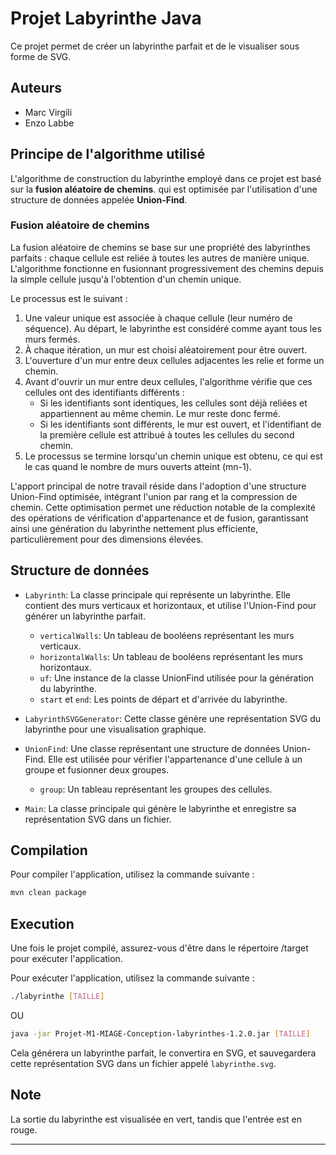 # Projet Labyrinthe Java

Ce projet permet de créer un labyrinthe parfait et de le visualiser sous forme de SVG.

## Auteurs
- Marc Virgili
- Enzo Labbe

## Principe de l'algorithme utilisé

L'algorithme de construction du labyrinthe employé dans ce projet est basé sur la **fusion aléatoire de chemins**.  qui est optimisée par l'utilisation d'une structure de données appelée **Union-Find**.

### Fusion aléatoire de chemins

La fusion aléatoire de chemins se base sur une propriété des labyrinthes parfaits : chaque cellule est reliée à toutes les autres de manière unique. L'algorithme fonctionne en fusionnant progressivement des chemins depuis la simple cellule jusqu'à l'obtention d'un chemin unique.

Le processus est le suivant :

1. Une valeur unique est associée à chaque cellule (leur numéro de séquence). Au départ, le labyrinthe est considéré comme ayant tous les murs fermés.
2. À chaque itération, un mur est choisi aléatoirement pour être ouvert.
3. L'ouverture d'un mur entre deux cellules adjacentes les relie et forme un chemin.
4. Avant d'ouvrir un mur entre deux cellules, l'algorithme vérifie que ces cellules ont des identifiants différents :
    - Si les identifiants sont identiques, les cellules sont déjà reliées et appartiennent au même chemin. Le mur reste donc fermé.
    - Si les identifiants sont différents, le mur est ouvert, et l'identifiant de la première cellule est attribué à toutes les cellules du second chemin.
5. Le processus se termine lorsqu'un chemin unique est obtenu, ce qui est le cas quand le nombre de murs ouverts atteint \(mn-1\).

L'apport principal de notre travail réside dans l'adoption d'une structure Union-Find optimisée, intégrant l'union par rang et la compression de chemin. Cette optimisation permet une réduction notable de la complexité des opérations de vérification d'appartenance et de fusion, garantissant ainsi une génération du labyrinthe nettement plus efficiente, particulièrement pour des dimensions élevées.

## Structure de données

- `Labyrinth`: La classe principale qui représente un labyrinthe. Elle contient des murs verticaux et horizontaux, et utilise l'Union-Find pour générer un labyrinthe parfait.
    - `verticalWalls`: Un tableau de booléens représentant les murs verticaux.
    - `horizontalWalls`: Un tableau de booléens représentant les murs horizontaux.
    - `uf`: Une instance de la classe UnionFind utilisée pour la génération du labyrinthe.
    - `start` et `end`: Les points de départ et d'arrivée du labyrinthe.

- `LabyrinthSVGGenerator`: Cette classe génère une représentation SVG du labyrinthe pour une visualisation graphique.

- `UnionFind`: Une classe représentant une structure de données Union-Find. Elle est utilisée pour vérifier l'appartenance d'une cellule à un groupe et fusionner deux groupes.
    - `group`: Un tableau représentant les groupes des cellules.

- `Main`: La classe principale qui génère le labyrinthe et enregistre sa représentation SVG dans un fichier.

## Compilation

Pour compiler l'application, utilisez la commande suivante :

```bash
mvn clean package
```


## Execution

Une fois le projet compilé, assurez-vous d'être dans le répertoire /target pour exécuter l'application.

Pour exécuter l'application, utilisez la commande suivante :

```bash
./labyrinthe [TAILLE]
```

OU

```bash
java -jar Projet-M1-MIAGE-Conception-labyrinthes-1.2.0.jar [TAILLE]
```


Cela générera un labyrinthe parfait, le convertira en SVG, et sauvegardera cette représentation SVG dans un fichier appelé `labyrinthe.svg`.

## Note

La sortie du labyrinthe est visualisée en vert, tandis que l'entrée est en rouge.

--- 

